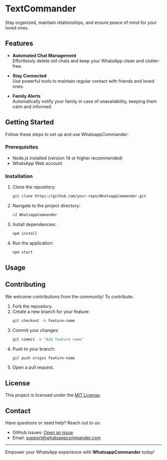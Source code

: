 # TextCommander

Stay organized, maintain relationships, and ensure peace of mind for your loved ones. 

## Features

- **Automated Chat Management**  
  Effortlessly delete old chats and keep your WhatsApp clean and clutter-free.

- **Stay Connected**  
  Use powerful tools to maintain regular contact with friends and loved ones.

- **Family Alerts**  
  Automatically notify your family in case of unavailability, keeping them calm and informed.



## Getting Started

Follow these steps to set up and use WhatsappCommander:

### Prerequisites

- Node.js installed (version 14 or higher recommended)
- WhatsApp Web account

### Installation

1. Clone the repository:
    ```bash
    git clone https://github.com/your-repo/WhatsappCommander.git
    ```

2. Navigate to the project directory:
    ```bash
    cd WhatsappCommander
    ```

3. Install dependencies:
    ```bash
    npm install
    ```

4. Run the application:
    ```bash
    npm start
    ```

## Usage



## Contributing

We welcome contributions from the community! To contribute:

1. Fork the repository.
2. Create a new branch for your feature:
    ```bash
    git checkout -b feature-name
    ```
3. Commit your changes:
    ```bash
    git commit -m "Add feature name"
    ```
4. Push to your branch:
    ```bash
    git push origin feature-name
    ```
5. Open a pull request.

## License

This project is licensed under the [MIT License](LICENSE).

## Contact

Have questions or need help? Reach out to us:

- GitHub Issues: [Open an issue](https://github.com/your-repo/WhatsappCommander/issues)
- Email: support@whatsappcommander.com

---

Empower your WhatsApp experience with **WhatsappCommander** today!
